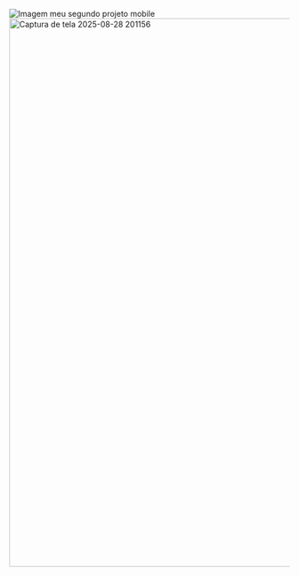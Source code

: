 ![Imagem meu segundo projeto mobile]()<img width="1091" height="987" alt="Captura de tela 2025-08-28 201156" src="https://github.com/user-attachments/assets/6935f2f6-2dc4-4e0f-b001-7acae4c7cec7" />
